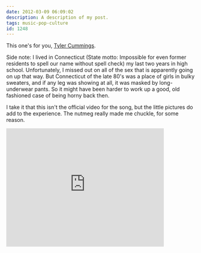 ```yaml
---
date: 2012-03-09 06:09:02
description: A description of my post.
tags: music-pop-culture
id: 1248
---
```

This one's for you, <a href="http://tylerdrew.us" target="_blank">Tyler Cummings</a>.

Side note:  I lived in Connecticut (State motto:  Impossible for even former residents to spell our name without spell check) my last two years in high school.  Unfortunately, I missed out on all of the sex that is apparently going on up that way.  But Connecticut of the late 80's was a place of girls in bulky sweaters, and if any leg was showing at all, it was masked by long-underwear pants.  So it might have been harder to work up a good, old fashioned case of being horny back then.
<!--more-->
I take it that this isn't the official video for the song, but the little pictures do add to the experience.  The nutmeg really made me chuckle, for some reason.
<iframe width="420" height="315" src="http://www.youtube.com/embed/BtJzeq7NZyo" frameborder="0" allowfullscreen></iframe>